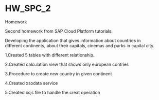 # HW_SPC_2
Homework

Second homework from SAP Cloud Platform tutorials.

Developing the application that gives information about countries in different continents, about their capitals, cinemas and parks in capital city.

1.Created 5 tables with different relationship.

2.Created calculation view that shows only european contries

3.Procedure to create new country in given continent

4.Created xsodata service

5.Created xsjs file to handle the creat operation
